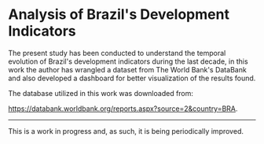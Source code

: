 # Analysis of Brazil's Development Indicators

The present study has been conducted to understand the temporal evolution of Brazil's development indicators during the last decade, in this work the author has wrangled a dataset from The World Bank's DataBank and also developed a dashboard for better visualization of the results found.

The database utilized in this work was downloaded from: 

https://databank.worldbank.org/reports.aspx?source=2&country=BRA.

---

This is a work in progress and, as such, it is being periodically improved.
